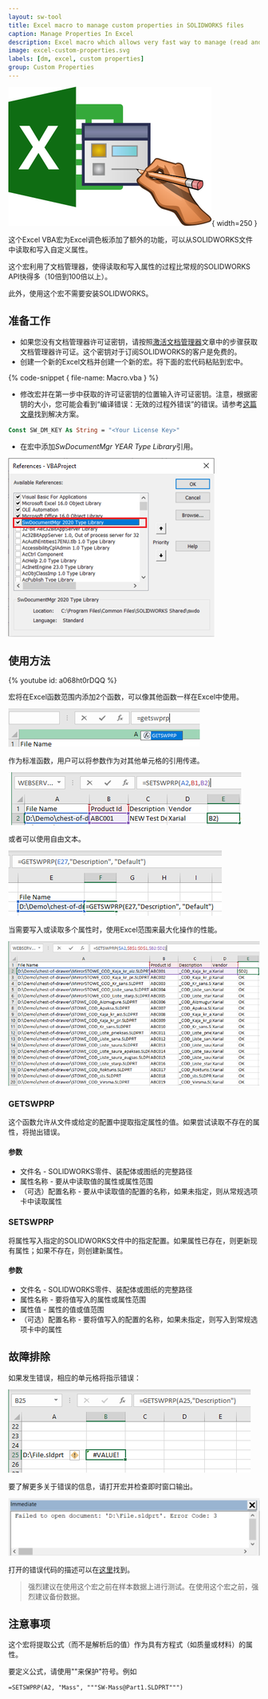 ```yaml
---
layout: sw-tool
title: Excel macro to manage custom properties in SOLIDWORKS files
caption: Manage Properties In Excel
description: Excel macro which allows very fast way to manage (read and write) SOLIDWORKS custom properties in a batch directly from Excel spreadsheet
image: excel-custom-properties.svg
labels: [dm, excel, custom properties]
group: Custom Properties
---
```

![在Excel中的SOLIDWORKS自定义属性](excel-custom-properties.svg){ width=250 }

这个Excel VBA宏为Excel调色板添加了额外的功能，可以从SOLIDWORKS文件中读取和写入自定义属性。

这个宏利用了文档管理器，使得读取和写入属性的过程比常规的SOLIDWORKS API快得多（10倍到100倍以上）。

此外，使用这个宏不需要安装SOLIDWORKS。

## 准备工作

* 如果您没有文档管理器许可证密钥，请按照[激活文档管理器](/solidworks-document-manager-api/getting-started/create-connection#activating-document-manager)文章中的步骤获取文档管理器许可证。这个密钥对于订阅SOLIDWORKS的客户是免费的。
* 创建一个新的Excel文档并创建一个新的宏。将下面的宏代码粘贴到宏中。

{% code-snippet { file-name: Macro.vba } %}

* 修改宏并在第一步中获取的许可证密钥的位置输入许可证密钥。注意，根据密钥的大小，您可能会看到“编译错误：无效的过程外错误”的错误。请参考[这篇文章](/solidworks-api/troubleshooting/macros/too-long-vba-macro-line/)找到解决方案。

~~~ vb jagged-bottom
Const SW_DM_KEY As String = "<Your License Key>"
~~~

* 在宏中添加*SwDocumentMgr YEAR Type Library*引用。

![在宏中添加文档管理器引用](sw-document-manager-reference.png)

## 使用方法

{% youtube id: a068ht0rDQQ %}

宏将在Excel函数范围内添加2个函数，可以像其他函数一样在Excel中使用。

![在列表中添加的Excel函数](excel-function.png)

作为标准函数，用户可以将参数作为对其他单元格的引用传递。

![设置产品ID属性的值](setting-single-property.png)

或者可以使用自由文本。

![从文件的默认配置中读取描述属性](reading-description-config-property.png)

当需要写入或读取多个属性时，使用Excel范围来最大化操作的性能。

![批量更新多个文件的3个属性](batch-set-properties.png)

### GETSWPRP

这个函数允许从文件或给定的配置中提取指定属性的值。如果尝试读取不存在的属性，将抛出错误。

#### 参数

* 文件名 - SOLIDWORKS零件、装配体或图纸的完整路径
* 属性名称 - 要从中读取值的属性或属性范围
* （可选）配置名称 - 要从中读取值的配置的名称，如果未指定，则从常规选项卡中读取属性

### SETSWPRP

将属性写入指定的SOLIDWORKS文件中的指定配置。如果属性已存在，则更新现有属性；如果不存在，则创建新属性。

#### 参数

* 文件名 - SOLIDWORKS零件、装配体或图纸的完整路径
* 属性名称 - 要将值写入的属性或属性范围
* 属性值 - 属性的值或值范围
* （可选）配置名称 - 要将值写入的配置的名称，如果未指定，则写入到常规选项卡中的属性

## 故障排除

如果发生错误，相应的单元格将指示错误：

![单元格中的计算错误](cell-error.png)

要了解更多关于错误的信息，请打开宏并检查即时窗口输出。

![在VBA即时窗口中显示的错误](immediate-window-error.png)

打开的错误代码的描述可以在[这里](https://help.solidworks.com/2015/English/api/swdocmgrapi/SolidWorks.Interop.swdocumentmgr~SolidWorks.Interop.swdocumentmgr.SwDmDocumentOpenError.html)找到。

> 强烈建议在使用这个宏之前在样本数据上进行测试。在使用这个宏之前，强烈建议备份数据。

## 注意事项

这个宏将提取公式（而不是解析后的值）作为具有方程式（如质量或材料）的属性。

要定义公式，请使用""来保护"符号。例如

~~~
=SETSWPRP(A2, "Mass", """SW-Mass@Part1.SLDPRT""")
~~~